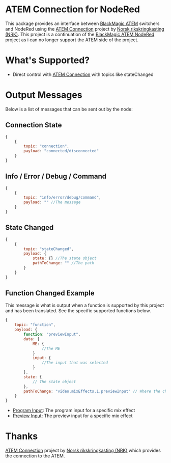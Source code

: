 # ATEM Connection for NodeRed
This package provides an interface between [BlackMagic ATEM](Blackmagic) switchers and NodeRed using the [ATEM Connection](https://github.com/nrkno/sofie-atem-connection) project by [Norsk rikskringkasting (NRK)](https://github.com/nrkno). This project is a continuation of the [BlackMagic ATEM NodeRed](https://github.com/haydendonald/blackmagic-atem-nodered) project as i can no longer support the ATEM side of the project.


# What's Supported?
* Direct control with [ATEM Connection](https://github.com/nrkno/sofie-atem-connection) with topics like stateChanged

# Output Messages
Below is a list of messages that can be sent out by the node:

## Connection State

```javascript
{
    {
        topic: "connection",
        payload: "connected/disconnected"
    }
}
```

## Info / Error / Debug / Command

```javascript
{
    {
        topic: "info/error/debug/command",
        payload: "" //The message
    }
}
```

## State Changed

```javascript
{
    {
        topic: "stateChanged",
        payload: {
            state: {} //The state object
            pathToChange: "" //The path
        }
    }
}
```

## Function Changed Example
This message is what is output when a function is supported by this project and has been translated. See the specific supported functions below.
```javascript
{
    topic: "function",
    payload: {
        function: "previewInput",
        data: {
            ME: {
                //The ME
            }
            input: {
                //The input that was selected
            }
        }, 
        state: {
            // The state object
        }, 
        pathToChange: "video.mixEffects.1.previewInput" // Where the change came from specifically
    }
}
```
* [Program Input](https://github.com/haydendonald/atem-connection-nodered/blob/main/docs/previewInput.md): The program input for a specific mix effect 
* [Preview Input](https://github.com/haydendonald/atem-connection-nodered/blob/main/docs/programInput.md): The preview input for a specific mix effect 



# Thanks
[ATEM Connection](https://github.com/nrkno/sofie-atem-connection) project by [Norsk rikskringkasting (NRK)](https://github.com/nrkno) which provides the connection to the ATEM.